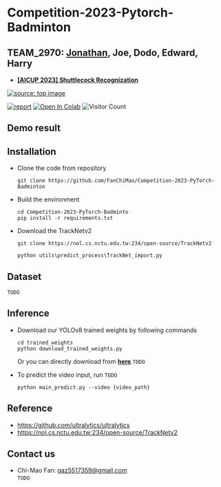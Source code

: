# Competition-2023-Pytorch-Badminton

## TEAM_2970: [Jonathan](https://github.com/FanChiMao), Joe, Dodo, Edward, Harry  

- [**[AICUP 2023] Shuttlecock Recognization**](https://aidea-web.tw/topic/cbea66cc-a993-4be8-933d-1aa9779001f8)  

<a href="https://aidea-web.tw/topic/cbea66cc-a993-4be8-933d-1aa9779001f8"><img src="https://i.imgur.com/rwfx1h8.png" title="source: top image" /></a>  

[![report](https://img.shields.io/badge/Supplementary-Report-yellow)]() 
[![Open In Colab](https://colab.research.google.com/assets/colab-badge.svg)]() 
![Visitor Count](https://visitor-badge.glitch.me/badge?page_id=Competition-2023-PyTorch-Badminton)

## Demo result  


## Installation  
- Clone the code from repository  
    ```
    git clone https://github.com/FanChiMao/Competition-2023-PyTorch-Badminton
    ```


- Build the environment
    ```
    cd Competition-2023-PyTorch-Badminto
    pip install -r requirements.txt
    ```

- Download the TrackNetv2
    ```
    git clone https://nol.cs.nctu.edu.tw:234/open-source/TrackNetv2

    python utils\predict_process\TrackNet_import.py
    ```

## Dataset  
`TODO`


## Inference 
- Download our YOLOv8 trained weights by following commands
    ```
    cd trained_weights
    python download_trained_weights.py
    ```
    Or you can directly download from [**here**]().`TODO`  


- To predict the video input, run `TODO`
    ```
    python main_predict.py --video {video_path}  
    ```

## Reference  
- https://github.com/ultralytics/ultralytics
- https://nol.cs.nctu.edu.tw:234/open-source/TrackNetv2



## Contact us  
- Chi-Mao Fan: qaz5517359@gmail.com  
`TODO`
